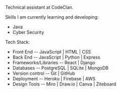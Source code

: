 Technical assistant at CodeClan.


Skills I am currently learning and developing:
- Java
- Cyber Security


Tech Stack:
- Front End -- JavaScript | HTML | CSS
- Back End -- JavaScript | Python | Express 
- Frameworks/Libraries -- React | Django 
- Databases -- PostgreSQL | SQLite | MongoDB 
- Version control -- Git | GitHub
- Deployment -- Heroku | Firebase | AWS
- Design Tools -- Miro | Draw.io | Canva | Ziteboard


<!---
sjohns2020/sjohns2020 is a ✨ special ✨ repository because its `README.md` (this file) appears on your GitHub profile.
You can click the Preview link to take a look at your changes.
--->
